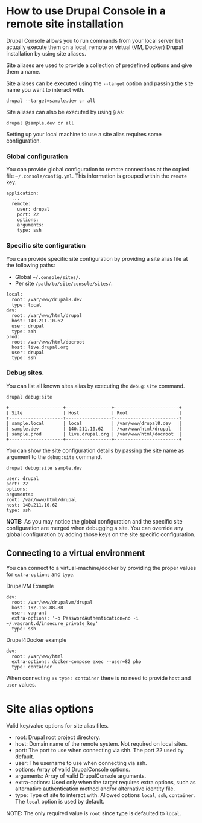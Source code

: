 # How to use Drupal Console in a remote site installation

Drupal Console allows you to run commands from your local server but actually execute them on a local, remote or virtual (VM, Docker) Drupal installation by using site aliases.

Site aliases are used to provide a collection of predefined options and give them a name.

Site aliases can be executed using the `--target` option and passing the site name you want to interact with.  
```
drupal --target=sample.dev cr all
```

Site aliases can also be executed by using `@` as:
```
drupal @sample.dev cr all
```  

Setting up your local machine to use a site alias requires some configuration.

### Global configuration 
You can provide global configuration to remote connections at the copied file `~/.console/config.yml`. This information is grouped within the `remote` key.
```
application:
  ...
  remote:
    user: drupal
    port: 22
    options:
    arguments:
    type: ssh
```

### Specific site configuration
You can provide specific site configuration by providing a site alias file at the following paths:

* Global `~/.console/sites/`.
* Per site `/path/to/site/console/sites/`.

```
local:
  root: /var/www/drupal8.dev
  type: local
dev:
  root: /var/www/html/drupal
  host: 140.211.10.62
  user: drupal
  type: ssh
prod:
  root: /var/www/html/docroot
  host: live.drupal.org
  user: drupal
  type: ssh
```

### Debug sites.
You can list all known sites alias by executing the `debug:site` command.
```
drupal debug:site

+--------------------+-----------------+------------------------+
| Site               | Host            | Root                   |
+--------------------+-----------------+------------------------+
| sample.local       | local           | /var/www/drupal8.dev   |
| sample.dev         | 140.211.10.62   | /var/www/html/drupal   |
| sample.prod        | live.drupal.org | /var/www/html/docroot  |
+--------------------+-----------------+------------------------+
```

You can show the site configuration details by passing the site name as argument to the `debug:site` command. 
```
drupal debug:site sample.dev

user: drupal
port: 22
options:
arguments:
root: /var/www/html/drupal
host: 140.211.10.62
type: ssh
```

**NOTE:** As you may notice the global configuration and the specific site configuration are merged when debugging a site. You can override any global configuration by adding those keys on the site specific configuration.

## Connecting to a virtual environment
You can connect to a virtual-machine/docker by providing the proper values 
for `extra-options` and `type`.

DrupalVM Example
```
dev:
  root: /var/www/drupalvm/drupal
  host: 192.168.88.88
  user: vagrant
  extra-options: '-o PasswordAuthentication=no -i ~/.vagrant.d/insecure_private_key'
  type: ssh
```
Drupal4Docker example
```
dev:
  root: /var/www/html
  extra-options: docker-compose exec --user=82 php
  type: container
```
When connecting as `type: container` there is no need to provide `host` and `user` values.
 
# Site alias options
Valid key/value options for site alias files.
 
* root: Drupal root project directory.
* host: Domain name of the remote system. Not required on local sites.
* port: The port to use when connecting via shh. The port 22 used by default. 
* user: The username to use when connecting via ssh.
* options: Array of valid DrupalConsole options.
* arguments: Array of valid DrupalConsole arguments.
* extra-options: Used only when the target requires extra options, such as alternative authentication method and/or alternative identity file. 
* type: Type of site to interact with. Allowed options `local`, `ssh`, `container`. The `local` option is used by default.

NOTE: The only required value is `root` since type is defaulted to `local`.
